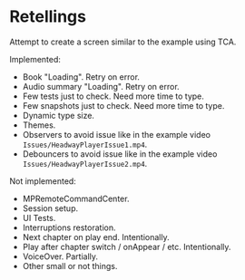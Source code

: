 # Retellings
Attempt to create а screen similar to the example using TCA.

Implemented:

- Book "Loading". Retry on error.
- Audio summary "Loading". Retry on error.
- Few tests just to check. Need more time to type.
- Few snapshots just to check. Need more time to type.
- Dynamic type size.
- Themes.
- Observers to avoid issue like in the example video `Issues/HeadwayPlayerIssue1.mp4`.
- Debouncers to avoid issue like in the example video `Issues/HeadwayPlayerIssue2.mp4`.

Not implemented:

- MPRemoteCommandCenter.
- Session setup.
- UI Tests.
- Interruptions restoration.
- Next chapter on play end. Intentionally.
- Play after chapter switch / onAppear / etc. Intentionally.
- VoiceOver. Partially.
- Other small or not things.
